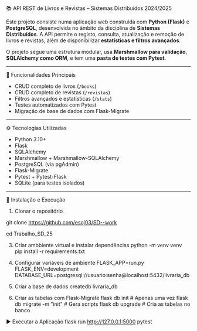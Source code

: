 📚 API REST de Livros e Revistas – Sistemas Distribuídos 2024/2025

Este projeto consiste numa aplicação web construída com **Python (Flask)** e **PostgreSQL**, desenvolvida no âmbito da disciplina de **Sistemas Distribuídos**. A API permite o registo, consulta, atualização e remoção de livros e revistas, além de disponibilizar **estatísticas e filtros avançados**.

O projeto segue uma estrutura modular, usa **Marshmallow para validação**, **SQLAlchemy como ORM**, e tem uma **pasta de testes com Pytest**.

---

🧩 Funcionalidades Principais

- CRUD completo de livros (`/books`)
- CRUD completo de revistas (`/revistas`)
- Filtros avançados e estatísticas (`/stats`)
- Testes automatizados com Pytest
- Migração de base de dados com Flask-Migrate

---

⚙️ Tecnologias Utilizadas

- Python 3.10+
- Flask
- SQLAlchemy
- Marshmallow + Marshmallow-SQLAlchemy
- PostgreSQL (via pgAdmin)
- Flask-Migrate
- Pytest + Pytest-Flask
- SQLite (para testes isolados)

---

 🚀 Instalação e Execução
 1. Clonar o repositório
    
git clone https://github.com/esoj03/SD--work

cd Trabalho_SD_25

 3. Criar ambbiente virtual e instalar dependências
python -m venv venv
pip install -r requirements.txt

 4. Configurar variáveis de ambiente
FLASK_APP=run.py
FLASK_ENV=development
DATABASE_URL=postgresql://usuario:senha@localhost:5432/livraria_db

5. Criar a base de dados
createdb livraria_db

6. Criar as tabelas com Flask-Migrate
flask db init               # Apenas uma vez
flask db migrate -m "init" # Gera scripts
flask db upgrade            # Cria as tabelas no banco

▶️ Executar a Aplicação
flask run
http://127.0.0.1:5000
pytest

